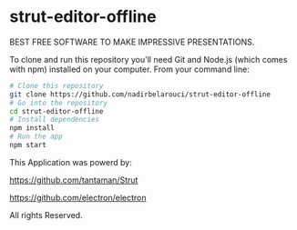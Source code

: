 # strut-editor-offline
BEST FREE SOFTWARE TO MAKE IMPRESSIVE PRESENTATIONS.


To clone and run this repository you'll need Git and Node.js (which comes with npm) installed on your computer. From your command line:

```bash
# Clone this repository
git clone https://github.com/nadirbelarouci/strut-editor-offline
# Go into the repository
cd strut-editor-offline
# Install dependencies
npm install
# Run the app
npm start
```

This Application was powerd by: 

https://github.com/tantaman/Strut

https://github.com/electron/electron


All rights Reserved.
